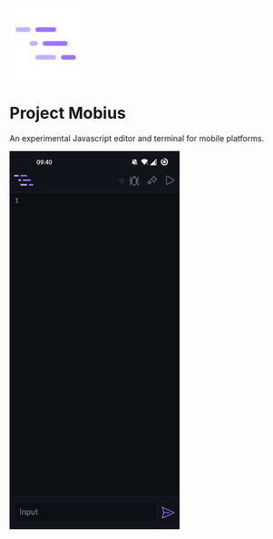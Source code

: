 ![logo](Zen/src/assets/logo.png)
# Project Mobius
An experimental Javascript editor and terminal for mobile platforms.

<img src="Zen/src/assets/Screenshot.jpg" width="300px">
